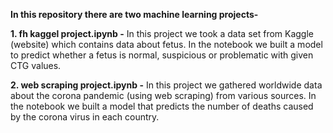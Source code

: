 ****In this repository there are two machine learning projects-****

**1. fh kaggel project.ipynb -**
In this project we took a data set from Kaggle (website) which contains data about fetus.
In the notebook we built a model to predict whether a fetus is normal, suspicious or problematic with given CTG values.

**2. web scraping project.ipynb -**
In this project we gathered worldwide data about the corona pandemic (using web scraping) from various sources.
In the notebook we built a model that predicts the number of deaths caused by the corona virus in each country.
